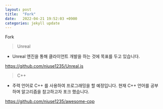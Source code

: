 ```yaml
---
layout: post
title:  "Fork"
date:   2022-04-21 19:52:03 +0900
categories: jekyll update
---
```

Fork

> Unreal
- Unreal 엔진을 통해 클라이언트 개발을 하는 것에 목표를 두고 있습니다.

https://github.com/niuse1235/Unreal.js

> C++
- 주력 언어로 C++ 를 사용하여 프로그래밍을 할 예정입니다. 현재 C++ 언어를 공부하며 알고리즘을 참고하고자 포크 했습니다.

https://github.com/niuse1235/awesome-cpp

[jekyll-docs]: https://jekyllrb.com/docs/home
[jekyll-gh]:   https://github.com/jekyll/jekyll
[jekyll-talk]: https://talk.jekyllrb.com/
